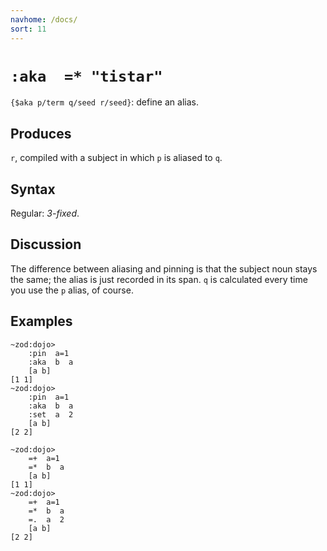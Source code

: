 ```yaml
---
navhome: /docs/
sort: 11
---
```


# `:aka  =* "tistar"`

`{$aka p/term q/seed r/seed}`: define an alias.

## Produces

`r`, compiled with a subject in which `p` is aliased to `q`.

## Syntax

Regular: *3-fixed*.

## Discussion

The difference between aliasing and pinning is that the subject
noun stays the same; the alias is just recorded in its span.
`q` is calculated every time you use the `p` alias, of course.

## Examples

```
~zod:dojo>
    :pin  a=1
    :aka  b  a
    [a b]
[1 1]
~zod:dojo>
    :pin  a=1
    :aka  b  a
    :set  a  2
    [a b]
[2 2]
```

```
~zod:dojo>
    =+  a=1
    =*  b  a
    [a b]
[1 1]
~zod:dojo>
    =+  a=1
    =*  b  a
    =.  a  2
    [a b]
[2 2]
```
